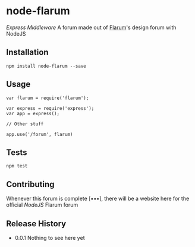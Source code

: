# node-flarum

*Express Middleware*
A forum made out of [Flarum](http://flarum.org)'s design forum with NodeJS

## Installation

	npm install node-flarum --save


## Usage

	var flarum = require('flarum');

	var express = require('express');
	var app = express();

	// Other stuff

	app.use('/forum', flarum)


## Tests

	npm test


## Contributing

Whenever this forum is complete [•••], there will be a website here for the official *NodeJS* Flarum forum


## Release History

* 0.0.1 Nothing to see here yet
